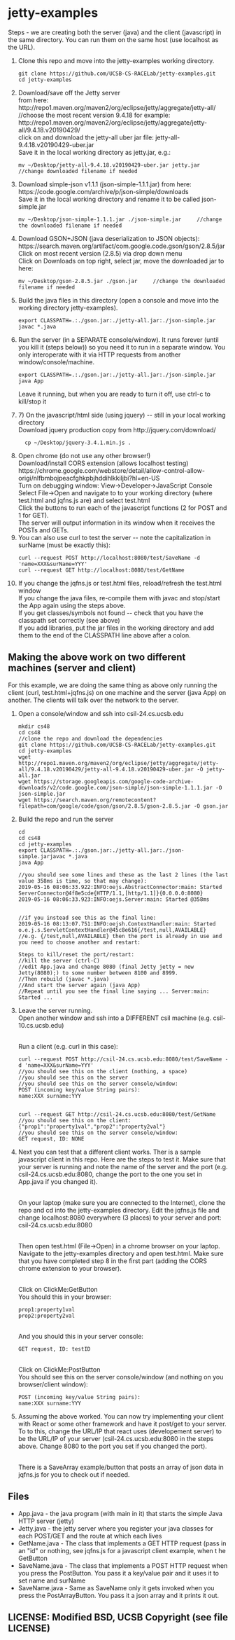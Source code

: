 # jetty-examples
Steps - we are creating both the server (java) and the client (javascript) in the same directory.  You can run them on the same host (use localhost as the URL).
<ol><li>
  Clone this repo and move into the jetty-examples working directory.
  
  ```
  git clone https://github.com/UCSB-CS-RACELab/jetty-examples.git
  cd jetty-examples
  ```
  
</li><li>
Download/save off the Jetty server 
<br>from here: http://repo1.maven.org/maven2/org/eclipse/jetty/aggregate/jetty-all/
//choose the most recent version 9.4.18 for example:
http://repo1.maven.org/maven2/org/eclipse/jetty/aggregate/jetty-all/9.4.18.v20190429/
<br>click on and download the jetty-all uber jar file: jetty-all-9.4.18.v20190429-uber.jar
<br>Save it in the local working directory as jetty.jar, e.g.:

```
mv ~/Desktop/jetty-all-9.4.18.v20190429-uber.jar jetty.jar  //change downloaded filename if needed
```

</li><li>
Download simple-json v1.1.1 (json-simple-1.1.1.jar) from here: https://code.google.com/archive/p/json-simple/downloads
<br>Save it in the local working directory and rename it to be called json-simple.jar

```
mv ~/Desktop/json-simple-1.1.1.jar ./json-simple.jar     //change the downloaded filename if needed
```
  
</li><li>
Download GSON+JSON (java deserialization to JSON objects):
<br>https://search.maven.org/artifact/com.google.code.gson/gson/2.8.5/jar
<br>Click on most recent version (2.8.5) via drop down menu
<br>Click on Downloads on top right, select jar, move the downloaded jar to here:

```
mv ~/Desktop/gson-2.8.5.jar ./gson.jar     //change the downloaded filename if needed
```

</li><li>
Build the java files in this directory (open a console and move into the working directory jetty-examples).

```
export CLASSPATH=.:./gson.jar:./jetty-all.jar:./json-simple.jar
javac *.java
```
  
</li><li>
Run the server (in a SEPARATE console/window). It runs forever (until you kill it (steps below)) so you need it to run in a separate window.  You only interoperate with it via HTTP requests from another window/console/machine.
  
```
export CLASSPATH=.:./gson.jar:./jetty-all.jar:./json-simple.jar
java App
```

Leave it running, but when you are ready to turn it off, use ctrl-c to kill/stop it
</li><li>
7) On the javascript/html side (using jquery) -- still in your local working directory
<br>Download jquery production copy from http://jquery.com/download/

```
  cp ~/Desktop/jquery-3.4.1.min.js .
```
</li><li>
Open chrome (do not use any other browser!)
  <br>Download/install CORS extension (allows localhost testing)
https://chrome.google.com/webstore/detail/allow-control-allow-origi/nlfbmbojpeacfghkpbjhddihlkkiljbi?hl=en-US
<br>Turn on debugging window: View->Developer->JavaScript Console
<br>Select File->Open and navigate to to your working directory (where test.html and jqfns.js are) and select test.html
<br>Click the buttons to run each of the javascript functions (2 for POST and 1 for GET).
<br>The server will output information in its window when it receives the POSTs and GETs.
</li><li>You can also use curl to test the server -- note the capitalization in surName (must be exactly this):

```
curl --request POST http://localhost:8080/test/SaveName -d 'name=XXX&surName=YYY'
curl --request GET http://localhost:8080/test/GetName
```
  
  </li><li>
If you change the jqfns.js or test.html files, reload/refresh the test.html window
<br>If you change the java files, re-compile them with javac and stop/start the App again using the steps above.
<br>If you get classes/symbols not found -- check that you have the classpath set correctly (see above)
<br>If you add libraries, put the jar files in the working directory and add them to the end of the CLASSPATH line above after a colon.
</li></ol>

## Making the above work on two different machines (server and client)

For this example, we are doing the same thing as above only running the client (curl, test.html+jqfns.js) on one machine and the server (java App) on another.  The clients will talk over the network to the server.  

<ol><li>
Open a console/window and ssh into csil-24.cs.ucsb.edu 

```
mkdir cs48
cd cs48
//clone the repo and download the dependencies
git clone https://github.com/UCSB-CS-RACELab/jetty-examples.git
cd jetty-examples
wget http://repo1.maven.org/maven2/org/eclipse/jetty/aggregate/jetty-all/9.4.18.v20190429/jetty-all-9.4.18.v20190429-uber.jar -O jetty-all.jar
wget https://storage.googleapis.com/google-code-archive-downloads/v2/code.google.com/json-simple/json-simple-1.1.1.jar -O json-simple.jar
wget https://search.maven.org/remotecontent?filepath=com/google/code/gson/gson/2.8.5/gson-2.8.5.jar -O gson.jar
```

</li><li>Build the repo and run the server

```
cd
cd cs48
cd jetty-examples
export CLASSPATH=.:./gson.jar:./jetty-all.jar:./json-simple.jarjavac *.java
java App

//you should see some lines and these as the last 2 lines (the last value 358ms is time, so that may change):
2019-05-16 08:06:33.922:INFO:oejs.AbstractConnector:main: Started ServerConnector@4f8e5cde{HTTP/1.1,[http/1.1]}{0.0.0.0:8080}
2019-05-16 08:06:33.923:INFO:oejs.Server:main: Started @358ms


//if you instead see this as the final line:
2019-05-16 08:13:07.751:INFO:oejsh.ContextHandler:main: Started o.e.j.s.ServletContextHandler@45c8e616{/test,null,AVAILABLE}
//e.g. {/test,null,AVAILABLE} then the port is already in use and you need to choose another and restart:

Steps to kill/reset the port/restart:
//kill the server (ctrl-C)
//edit App.java and change 8080 (final Jetty jetty = new Jetty(8080);) to some number between 8100 and 8999.  
//Then rebuild (javac *.java) 
//And start the server again (java App)
//Repeat until you see the final line saying ... Server:main: Started ...
```

</li><li>Leave the server running. 
<br>Open another window and ssh into a DIFFERENT csil machine (e.g. csil-10.cs.ucsb.edu)

<br>Run a client (e.g. curl in this case):

```
curl --request POST http://csil-24.cs.ucsb.edu:8080/test/SaveName -d 'name=XXX&surName=YYY'
//you should see this on the client (nothing, a space)
//you should see this on the server
//you should see this on the server console/window:
POST (incoming key/value String pairs): 
name:XXX surname:YYY


curl --request GET http://csil-24.cs.ucsb.edu:8080/test/GetName
//you should see this on the client:
{"prop1":"property1val","prop2":"property2val"}
//you should see this on the server console/window:
GET request, ID: NONE
```

</li><li>Next you can test that a different client works.  Ther is a sample javascript client in this repo.  Here are the steps to test it.  Make sure that your server is running and note the name of the server and the port (e.g. csil-24.cs.ucsb.edu:8080, change the port to the one you set in App.java if you changed it).

<br>On your laptop (make sure you are connected to the Internet), clone the repo and cd into the jetty-examples directory. Edit the jqfns.js file and change localhost:8080 everywhere (3 places) to your server and port: csil-24.cs.ucsb.edu:8080

<br>Then open test.html (File->Open) in a chrome browser on your laptop.  Navigate to the jetty-examples directory and open test.html. Make sure that you have completed step 8  in the first part (adding the CORS chrome extension to your browser).

<br>Click on ClickMe:GetButton
<br>You should this in your browser:

```
prop1:property1val
prop2:property2val
```

<br>And you should this in your server console:

```
GET request, ID: testID
```


<br>Click on ClickMe:PostButton
<br>You should see this on the server console/window (and nothing on you browser/client window):

```
POST (incoming key/value String pairs): 
name:XXX surname:YYY
```

</li><li>Assuming the above worked.  You can now try implementing your client with React or some other framework and have it post/get to your server.  To to this, change the URL/IP that react uses (developement server) to be the URL/IP of your server (csil-24.cs.ucsb.edu:8080 in the steps above.  Change 8080 to the port you set if you changed the port).

<br>There is a SaveArray example/button that posts an array of json data in jqfns.js for you to check out if needed.
</li></ol>

## Files
<ul><li>App.java - the java program (with main in it) that starts the simple Java HTTP server (jetty)
</li><li>Jetty.java - the jetty server where you register your java classes for each POST/GET and the route at which each lives
</li><li>GetName.java - The class that implements a GET HTTP request (pass in an "id" or nothing, see jqfns.js for a javascript client example, when t
he GetButton
</li><li>SaveName.java - The class that implements a POST HTTP request when you press the PostButton.  You pass it a key/value pair and it uses it to set name and surName
</li><li>SaveName.java - Same as SaveName only it gets invoked when you press the PostArrayButton.  You pass it a json array and it prints it out.
</li></ul>

## LICENSE: Modified BSD, UCSB Copyright (see file LICENSE)


